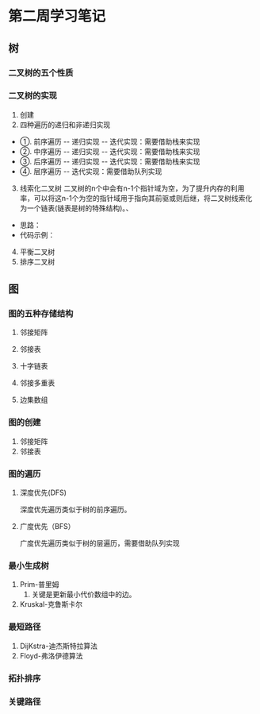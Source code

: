 # 第二周学习笔记

## 树
### 二叉树的五个性质
### 二叉树的实现
1. 创建
2. 四种遍历的递归和非递归实现
- ①. 前序遍历
-- 递归实现
-- 迭代实现：需要借助栈来实现
- ②. 中序遍历
-- 递归实现
-- 迭代实现：需要借助栈来实现
- ③. 后序遍历
-- 递归实现
-- 迭代实现：需要借助栈来实现
- ④. 层序遍历
-- 迭代实现：需要借助队列实现
3. 线索化二叉树
二叉树的n个中会有n-1个指针域为空，为了提升内存的利用率，可以将这n-1个为空的指针域用于指向其前驱或则后继，将二叉树线索化为一个链表(链表是树的特殊结构)。、
- 思路：
- 代码示例：
4. 平衡二叉树
5. 排序二叉树

## 图

###  图的五种存储结构

1. 邻接矩阵

2. 邻接表

3. 十字链表

4. 邻接多重表

5. 边集数组
### 图的创建
1. 邻接矩阵
2. 邻接表
### 图的遍历

1. 深度优先(DFS)

   深度优先遍历类似于树的前序遍历。

2. 广度优先（BFS）

   广度优先遍历类似于树的层遍历，需要借助队列实现
### 最小生成树
1. Prim-普里姆
   1. 关键是更新最小代价数组中的边。
2. Kruskal-克鲁斯卡尔

### 最短路径 
1. DijKstra-迪杰斯特拉算法
2. Floyd-弗洛伊德算法
### 拓扑排序

### 关键路径





